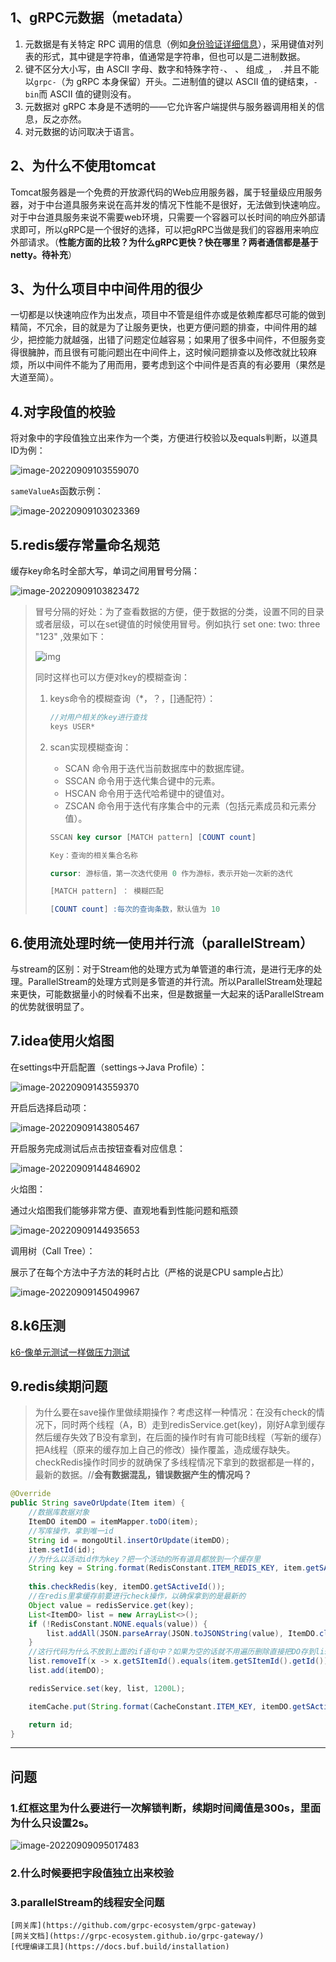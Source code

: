 ## 1、gRPC元数据（metadata）

1. 元数据是有关特定 RPC 调用的信息（例如[身份验证详细信息](https://grpc.io/docs/guides/auth/)），采用键值对列表的形式，其中键是字符串，值通常是字符串，但也可以是二进制数据。
2. 键不区分大小写，由 ASCII 字母、数字和特殊字符`-`、 、 组成`_`， `.`并且不能以`grpc-`（为 gRPC 本身保留）开头。二进制值的键以 ASCII 值的键结束，`-bin`而 ASCII 值的键则没有。
3. 元数据对 gRPC 本身是不透明的——它允许客户端提供与服务器调用相关的信息，反之亦然。
4. 对元数据的访问取决于语言。

## 2、为什么不使用tomcat

Tomcat服务器是一个免费的开放源代码的Web应用服务器，属于轻量级应用服务器，对于中台道具服务来说在高并发的情况下性能不是很好，无法做到快速响应。对于中台道具服务来说不需要web环境，只需要一个容器可以长时间的响应外部请求即可，所以gRPC是一个很好的选择，可以把gRPC当做是我们的容器用来响应外部请求。（**性能方面的比较？为什么gRPC更快？快在哪里？两者通信都是基于netty。待补充**）

## 3、为什么项目中中间件用的很少

一切都是以快速响应作为出发点，项目中不管是组件亦或是依赖库都尽可能的做到精简，不冗余，目的就是为了让服务更快，也更方便问题的排查，中间件用的越少，把控能力就越强，出错了问题定位越容易；如果用了很多中间件，不但服务变得很臃肿，而且很有可能问题出在中间件上，这时候问题排查以及修改就比较麻烦，所以中间件不能为了用而用，要考虑到这个中间件是否真的有必要用（果然是大道至简）。

## 4.对字段值的校验

将对象中的字段值独立出来作为一个类，方便进行校验以及equals判断，以道具ID为例：

![image-20220909103559070](https://typora-imagehost-1308499275.cos.ap-shanghai.myqcloud.com/2022-9/image-20220909103559070.png)

`sameValueAs`函数示例：

![image-20220909103023369](https://typora-imagehost-1308499275.cos.ap-shanghai.myqcloud.com/2022-9/image-20220909103023369.png)

## 5.redis缓存常量命名规范

缓存key命名时全部大写，单词之间用冒号分隔：

![image-20220909103823472](https://typora-imagehost-1308499275.cos.ap-shanghai.myqcloud.com/2022-9/image-20220909103823472.png)

> 冒号分隔的好处：为了查看数据的方便，便于数据的分类，设置不同的目录或者层级，可以在set键值的时候使用冒号。例如执行 set one: two: three "123" ,效果如下：
>
> ![img](https://typora-imagehost-1308499275.cos.ap-shanghai.myqcloud.com/2022-9/2934349b033b5bb52a0970eb38d3d539b700bccd)
>
> 同时这样也可以方便对key的模糊查询：
>
> 1. keys命令的模糊查询（*，？，[]通配符）：
>
>    ```java
>    //对用户相关的key进行查找
>    keys USER*
>    ```
>
> 2. scan实现模糊查询：
>
>    - SCAN 命令用于迭代当前数据库中的数据库键。
>    - SSCAN 命令用于迭代集合键中的元素。
>    - HSCAN 命令用于迭代哈希键中的键值对。
>    - ZSCAN 命令用于迭代有序集合中的元素（包括元素成员和元素分值）。
>
>    ```sql
>    SSCAN key cursor [MATCH pattern] [COUNT count]
>    
>    Key：查询的相关集合名称
>    
>    cursor: 游标值，第一次迭代使用 0 作为游标，表示开始一次新的迭代
>    
>    [MATCH pattern] ： 模糊匹配
>    
>    [COUNT count] :每次的查询条数，默认值为 10
>    ```

## 6.使用流处理时统一使用并行流（parallelStream）

与stream的区别：对于Stream他的处理方式为单管道的串行流，是进行无序的处理。ParallelStream的处理方式则是多管道的并行流。所以ParallelStream处理起来更快，可能数据量小的时候看不出来，但是数据量一大起来的话ParallelStream的优势就很明显了。

## 7.idea使用火焰图

在settings中开启配置（settings→Java Profile）：

![image-20220909143559370](https://typora-imagehost-1308499275.cos.ap-shanghai.myqcloud.com/2022-9/image-20220909143559370.png)

开启后选择启动项：

![image-20220909143805467](https://typora-imagehost-1308499275.cos.ap-shanghai.myqcloud.com/2022-9/image-20220909143805467.png)

开启服务完成测试后点击按钮查看对应信息：

![image-20220909144846902](https://typora-imagehost-1308499275.cos.ap-shanghai.myqcloud.com/2022-9/image-20220909144846902.png)

火焰图：

通过火焰图我们能够非常方便、直观地看到性能问题和瓶颈

![image-20220909144935653](https://typora-imagehost-1308499275.cos.ap-shanghai.myqcloud.com/2022-9/image-20220909144935653.png)

调用树（Call Tree）：

展示了在每个方法中子方法的耗时占比（严格的说是CPU sample占比）

![image-20220909145049967](https://typora-imagehost-1308499275.cos.ap-shanghai.myqcloud.com/2022-9/image-20220909145049967.png)

## 8.k6压测

[k6-像单元测试一样做压力测试](https://zhuanlan.zhihu.com/p/481527374)

## 9.redis续期问题

> 为什么要在save操作里做续期操作？考虑这样一种情况：在没有check的情况下，同时两个线程（A，B）走到redisService.get(key)，刚好A拿到缓存然后缓存失效了B没有拿到，在后面的操作时有肯可能B线程（写新的缓存）把A线程（原来的缓存加上自己的修改）操作覆盖，造成缓存缺失。checkRedis操作时同步的就确保了多线程情况下拿到的数据都是一样的，最新的数据。//**会有数据混乱，错误数据产生的情况吗？**

```java
@Override
public String saveOrUpdate(Item item) {
    //数据库数据对象
    ItemDO itemDO = itemMapper.toDO(item);
    //写库操作，拿到唯一id
    String id = mongoUtil.insertOrUpdate(itemDO);
    item.setId(id);
	//为什么以活动id作为key？把一个活动的所有道具都放到一个缓存里
    String key = String.format(RedisConstant.ITEM_REDIS_KEY, item.getSActiveId().getId());
    
    this.checkRedis(key, itemDO.getSActiveId());
	//在redis里拿缓存前要进行check操作，以确保拿到的是最新的
    Object value = redisService.get(key);
    List<ItemDO> list = new ArrayList<>();
    if (!RedisConstant.NONE.equals(value)) {
        list.addAll(JSON.parseArray(JSON.toJSONString(value), ItemDO.class));
    }
    //这行代码为什么不放到上面的if语句中？如果为空的话就不用遍历删除直接把DO存到list就可以了
    list.removeIf(x -> x.getSItemId().equals(item.getSItemId().getId()));
    list.add(itemDO);

    redisService.set(key, list, 1200L);

    itemCache.put(String.format(CacheConstant.ITEM_KEY, itemDO.getSActiveId()), itemMapper.toDomainList(list));

    return id;
}
```

---

## 问题

### 1.红框这里为什么要进行一次解锁判断，续期时间阈值是300s，里面为什么只设置2s。

![image-20220909095017483](https://typora-imagehost-1308499275.cos.ap-shanghai.myqcloud.com/2022-9/image-20220909095017483.png)

### 2.什么时候要把字段值独立出来校验

### 3.parallelStream的线程安全问题

```
[网关库](https://github.com/grpc-ecosystem/grpc-gateway)
[网关文档](https://grpc-ecosystem.github.io/grpc-gateway/)
[代理编译工具](https://docs.buf.build/installation)
```